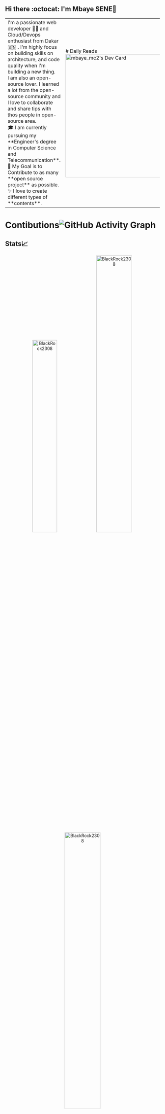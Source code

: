  ## Hi there :octocat: I'm Mbaye SENE👋


<table>
<tr>
  <td valign="center">
   I'm a passionate web developer 🧑‍💻 and Cloud/Devops enthusiast from Dakar 🇸🇳 . I'm highly focus on building skills on architecture, and code quality when I'm building a new thing.<br>
I am also an open-source lover. I learned a lot from the open-source community and I love to collaborate and share tips with thos people in open-source area.<br>
    🎓 I am currently pursuing my **Engineer's degree in Computer Science and Telecommunication**.<br>
    🎯 My Goal is to Contribute to as many **open source project** as possible.<br>
    ✨ I love to create different types of **contents**.
<td >
# Daily Reads
  <a href="https://app.daily.dev/BlackRock2308"><img src="https://api.daily.dev/devcards/6b5dd17da0fe46d6af0b40d6cd8d0356.png?r=v9i" width="400" alt="mbaye_mc2's Dev Card"/></a>
  </td>
</tr>
</table>

# Contibutions![GitHub Activity Graph](https://activity-graph.herokuapp.com/graph?username=BlackRock2308&theme=dracula&hide_border=true)


## Stats📈 
<p align="center"> <img width="40%" src="https://github-readme-stats.vercel.app/api/top-langs?username=BlackRock2308&show_icons=true&theme=dracula&title_color=ff8000&text_color=ffffff&bg_color=6a6a6a&locale=en&layout=compact&hide_border=true" alt="BlackRock2308" />  <img width="48%" src="https://github-readme-stats.vercel.app/api?username=BlackRock2308&show_icons=true&theme=dracula&title_color=ff8000&text_color=ffffff&bg_color=6a6a6a&locale=en&hide_border=true" alt="BlackRock2308" /> <img width="48%" src="https://github-readme-streak-stats.herokuapp.com/?user=BlackRock2308&theme=highcontrast&hide_border=true" alt="BlackRock2308" /> </p>

# 𝗠𝘆 𝗧𝗲𝗰𝗸 𝗦𝘁𝗮𝗰𝗸

### Back-end

springboot django Nodejs


### Front-end

HTML5 CSS3 JavaScript Angular Bootstrap

### Databases

PostgreSQL MySQL MongoDB Neo4j

### Cloud Servers

Heroku DigitalOcean AWS

### Tools

Docker Git GitHub GitLab
